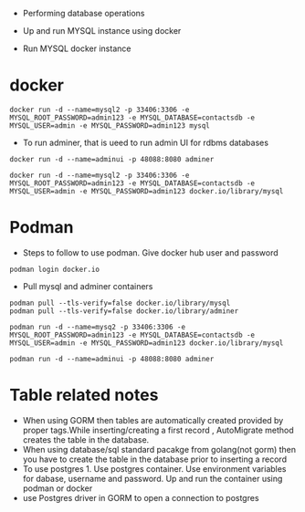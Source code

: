 - Performing database operations

- Up and run MYSQL instance using docker

- Run MYSQL docker instance 

# docker
```
docker run -d --name=mysql2 -p 33406:3306 -e MYSQL_ROOT_PASSWORD=admin123 -e MYSQL_DATABASE=contactsdb -e MYSQL_USER=admin -e MYSQL_PASSWORD=admin123 mysql
```

- To run adminer, that is ueed to run admin UI for rdbms databases

```
docker run -d --name=adminui -p 48088:8080 adminer
```
```
docker run -d --name=mysql2 -p 33406:3306 -e MYSQL_ROOT_PASSWORD=admin123 -e MYSQL_DATABASE=contactsdb -e MYSQL_USER=admin -e MYSQL_PASSWORD=admin123 docker.io/library/mysql
```


# Podman

- Steps to follow to use podman. Give docker hub user and password

```
podman login docker.io
```

- Pull mysql and adminer containers

```
podman pull --tls-verify=false docker.io/library/mysql
podman pull --tls-verify=false docker.io/library/adminer
```

```
podman run -d --name=mysq2 -p 33406:3306 -e MYSQL_ROOT_PASSWORD=admin123 -e MYSQL_DATABASE=contactsdb -e MYSQL_USER=admin -e MYSQL_PASSWORD=admin123 docker.io/library/mysql
```

```
podman run -d --name=adminui -p 48088:8080 adminer
```


# Table related notes

- When using GORM then tables are automatically created provided by proper tags.While inserting/creating a first record , AutoMigrate method creates the table in the database.
- When using database/sql standard pacakge from golang(not gorm) then you have to create the table in the database prior to inserting a record
- To use postgres 1. Use postgres container. Use environment variables for dabase, username and password. Up and run the container using podman or docker
- use Postgres driver in GORM to open a connection to postgres
